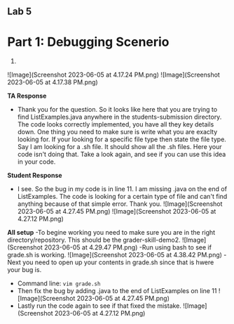 ## Lab 5
# Part 1: Debugging Scenerio
1.
![Image](Screenshot 2023-06-05 at 4.17.24 PM.png)
![Image](Screenshot 2023-06-05 at 4.17.38 PM.png)

**TA Response**
- Thank you for the question. So it looks like here that you are trying to find ListExamples.java anywhere in the students-submission directory. The code looks correctly implemented, you have all they key details down. One thing you need to make sure is write what you are exaclty looking for. If your looking for a specific file type then state the file type. Say I am looking for a .sh file. It should show all the .sh files. Here your code isn't doing that. Take a look again, and see if you can use this idea in your code. 


**Student Response**
- I see. So the bug in my code is in line 11. I am missing .java on the end of ListExamples. The code is looking for a certain type of file and can't find anything because of that simple error. Thank you. 
![Image](Screenshot 2023-06-05 at 4.27.45 PM.png)
![Image](Screenshot 2023-06-05 at 4.27.12 PM.png)

**All setup**
-To begine working you need to make sure you are in the right directory/repository. This should be the grader-skill-demo2.
![Image](Screenshot 2023-06-05 at 4.29.47 PM.png)
-Run using bash to see if grade.sh is working.
![Image](Screenshot 2023-06-05 at 4.38.42 PM.png)
-Next you need to open up your contents in grade.sh since that is hwere your bug is.
- Command line: `vim grade.sh`
- Then fix the bug by adding .java to the end of ListExamples on line 11
![Image](Screenshot 2023-06-05 at 4.27.45 PM.png)
- Lastly run the code again to see if that fixed the mistake. 
![Image](Screenshot 2023-06-05 at 4.27.12 PM.png)
